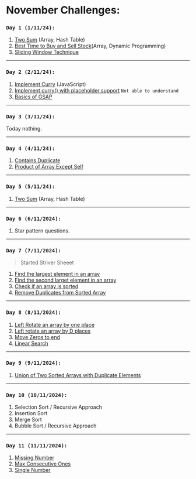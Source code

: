 # November Challenges:

### `Day 1 (1/11/24):`

1. [Two Sum](https://leetcode.com/problems/two-sum/description/) (Array, Hash Table)
2. [Best Time to Buy and Sell Stock](https://leetcode.com/problems/best-time-to-buy-and-sell-stock/description/)(Array, Dynamic Programming)
3. [Sliding Window Technique](https://algorithm-visualizer.org/dynamic-programming/sliding-window)

---

### `Day 2 (2/11/24):`

1. [Implement Curry](https://bigfrontend.dev/problem/implement-curry) (JavaScript)
2. [Implement curry() with placeholder support](https://bigfrontend.dev/problem/implement-curry-with-placeholder) `Not able to understand`
3. [Basics of GSAP](https://www.youtube.com/watch?v=Sc64ZiW2xPA&t=5590s)

---

### `Day 3 (3/11/24):`

Today nothing.

---

### `Day 4 (4/11/24):`

1. [Contains Duplicate](https://leetcode.com/problems/contains-duplicate/)
2. [Product of Array Except Self](https://leetcode.com/problems/product-of-array-except-self/)

---

### `Day 5 (5/11/24):`

1. [Two Sum](https://leetcode.com/problems/two-sum/description/) (Array, Hash Table)

---

### `Day 6 (6/11/2024):`

1. Star pattern questions.

---

### `Day 7 (7/11/2024):`

> Started Striver Sheeet

1. [Find the largest element in an array](https://takeuforward.org/data-structure/find-the-largest-element-in-an-array/)
2. [Find the second larget element in an array](https://takeuforward.org/data-structure/find-second-smallest-and-second-largest-element-in-an-array/)
3. [Check if an array is sorted](https://takeuforward.org/data-structure/check-if-an-array-is-sorted/)
4. [Remove Duplicates from Sorted Array](https://leetcode.com/problems/remove-duplicates-from-sorted-array/description/)

---

### `Day 8 (8/11/2024):`

1. [Left Rotate an array by one place](https://leetcode.com/problems/move-zeroes/submissions/1291947982/)
2. [Left rotate an array by D places](https://leetcode.com/problems/rotate-array/)
3. [Move Zeros to end](https://leetcode.com/problems/move-zeroes/)
4. [Linear Search](https://www.geeksforgeeks.org/problems/who-will-win-1587115621/1?utm_source=youtube&utm_medium=collab_striver_ytdescription&utm_campaign=who-will-win)

---

### `Day 9 (9/11/2024):`

1. [Union of Two Sorted Arrays with Duplicate Elements](https://www.geeksforgeeks.org/problems/union-of-two-sorted-arrays-1587115621/1?utm_source=youtube&utm_medium=collab_striver_ytdescription&utm_campaign=union-of-two-sorted-arrays)

---

### `Day 10 (10/11/2024):`

1. Selection Sort / Recursive Approach
2. Insertion Sort
3. Merge Sort
4. Bubble Sort / Recursive Approach

---

### `Day 11 (11/11/2024):`

1. [Missing Number](https://leetcode.com/problems/missing-number/)
2. [Max Consecutive Ones](https://leetcode.com/problems/max-consecutive-ones/description/)
3. [Single Number](https://leetcode.com/problems/single-number/)
